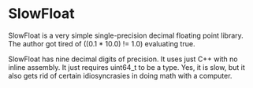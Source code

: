 SlowFloat
=========

SlowFloat is a very simple single-precision decimal floating point library. The author got tired of ((0.1 * 10.0) != 1.0) evaluating true.

SlowFloat has nine decimal digits of precision. It uses just C++ with no inline assembly. It just requires uint64_t to be a type. Yes, it is slow, but it also gets rid of certain idiosyncrasies in doing math with a computer.
